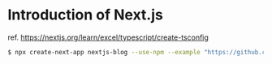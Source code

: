 # Introduction of Next.js

ref. https://nextjs.org/learn/excel/typescript/create-tsconfig

```sh
$ npx create-next-app nextjs-blog --use-npm --example "https://github.com/vercel/next-learn-starter/tree/master/basics-final"
```
